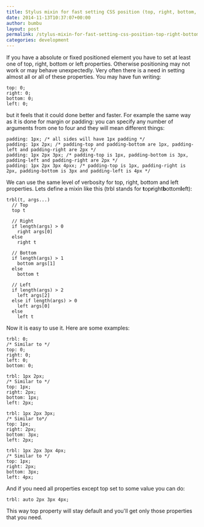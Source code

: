 ```yaml
---
title: Stylus mixin for fast setting CSS position (top, right, bottom, left) of positioned elements
date: 2014-11-13T10:37:07+00:00
author: bumbu
layout: post
permalink: /stylus-mixin-for-fast-setting-css-position-top-right-bottom-left-of-positioned-elements/
categories: development
---
```

If you have a absolute or fixed positioned element you have to set at least one of top, right, bottom or left properties. Otherwise positioning may not work or may behave unexpectedly. Very often there is a need in setting almost all or all of these properties. You may have fun writing:
<pre class="prettyprint lang-css"><code>top: 0;
right: 0;
bottom: 0;
left: 0;
</code></pre>
but it feels that it could done better and faster. For example the same way as it is done for margin or padding: you can specify any number of arguments from one to four and they will mean different things:
<pre class="prettyprint lang-css"><code>padding: 1px; /* all sides will have 1px padding */
padding: 1px 2px; /* padding-top and padding-bottom are 1px, padding-left and padding-right are 2px */
padding: 1px 2px 3px; /* padding-top is 1px, padding-bottom is 3px, padding-left and padding-right are 2px */
padding: 1px 2px 3px 4pxx; /* padding-top is 1px, padding-right is 2px, padding-bottom is 3px and padding-left is 4px */</code></pre>
We can use the same level of verbosity for top, right, bottom and left properties. Lets define a mixin like this (trbl stands for <strong>t</strong>op<strong>r</strong>ight<strong>b</strong>ottom<strong>l</strong>eft):
<pre class="prettyprint lang-stylus"><code>trbl(t, args...)
  // Top
  top t

  // Right
  if length(args) &gt; 0
    right args[0]
  else
    right t

  // Bottom
  if length(args) &gt; 1
    bottom args[1]
  else
    bottom t

  // Left
  if length(args) &gt; 2
    left args[2]
  else if length(args) &gt; 0
    left args[0]
  else
    left t</code></pre>
Now it is easy to use it. Here are some examples:
<pre class="prettyprint lang-css"><code>trbl: 0;
/* Similar to */
top: 0;
right: 0;
left: 0;
bottom: 0;

trbl: 1px 2px;
/* Similar to */
top: 1px;
right: 2px;
bottom: 1px;
left: 2px;

trbl: 1px 2px 3px;
/* Similar to*/
top: 1px;
right: 2px;
bottom: 3px;
left: 2px;

trbl: 1px 2px 3px 4px;
/* Similar to */
top: 1px;
right: 2px;
bottom: 3px;
left: 4px;
</code></pre>

And if you need all properties except top set to some value you can do:
<pre class="prettyprint lang-css"><code>trbl: auto 2px 3px 4px;</code></pre>
This way top property will stay default and you'll get only those properties that you need.
